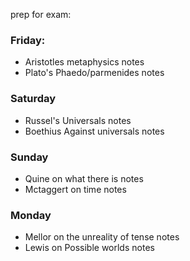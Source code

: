 prep for exam: 
### Friday: 
- Aristotles metaphysics notes
- Plato's Phaedo/parmenides notes 

### Saturday 
- Russel's Universals notes
- Boethius Against universals notes 

### Sunday
- Quine on what there is notes
- Mctaggert on time notes 

### Monday 
- Mellor on the unreality of tense notes
- Lewis on Possible worlds notes 

